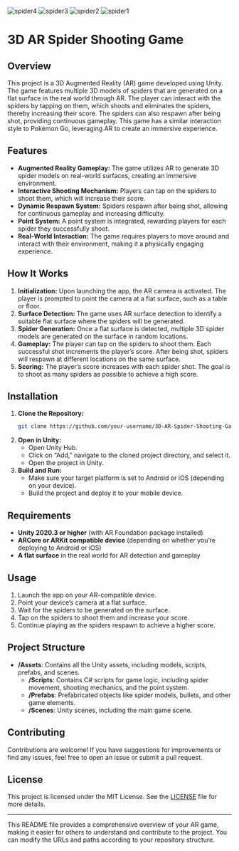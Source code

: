 ![spider4](https://github.com/user-attachments/assets/9a25c723-4737-440b-b33d-ca1fab2566c5)
![spider3](https://github.com/user-attachments/assets/79d57d34-fed2-4322-a9c5-c1e683c367d1)
![spider2](https://github.com/user-attachments/assets/bdd1ce76-7c9a-43a9-846f-6c0dd49a2473)
![spider1](https://github.com/user-attachments/assets/bcc9eb47-aa25-42da-86df-9e622cb9fb88)


# 3D AR Spider Shooting Game

## Overview

This project is a 3D Augmented Reality (AR) game developed using Unity. The game features multiple 3D models of spiders that are generated on a flat surface in the real world through AR. The player can interact with the spiders by tapping on them, which shoots and eliminates the spiders, thereby increasing their score. The spiders can also respawn after being shot, providing continuous gameplay. This game has a similar interaction style to Pokémon Go, leveraging AR to create an immersive experience.

## Features

- **Augmented Reality Gameplay:** The game utilizes AR to generate 3D spider models on real-world surfaces, creating an immersive environment.
- **Interactive Shooting Mechanism:** Players can tap on the spiders to shoot them, which will increase their score.
- **Dynamic Respawn System:** Spiders respawn after being shot, allowing for continuous gameplay and increasing difficulty.
- **Point System:** A point system is integrated, rewarding players for each spider they successfully shoot.
- **Real-World Interaction:** The game requires players to move around and interact with their environment, making it a physically engaging experience.

## How It Works

1. **Initialization:** Upon launching the app, the AR camera is activated. The player is prompted to point the camera at a flat surface, such as a table or floor.
2. **Surface Detection:** The game uses AR surface detection to identify a suitable flat surface where the spiders will be generated.
3. **Spider Generation:** Once a flat surface is detected, multiple 3D spider models are generated on the surface in random locations.
4. **Gameplay:** The player can tap on the spiders to shoot them. Each successful shot increments the player’s score. After being shot, spiders will respawn at different locations on the same surface.
5. **Scoring:** The player’s score increases with each spider shot. The goal is to shoot as many spiders as possible to achieve a high score.

## Installation

1. **Clone the Repository:**
   ```bash
   git clone https://github.com/your-username/3D-AR-Spider-Shooting-Game.git
   ```
2. **Open in Unity:**
   - Open Unity Hub.
   - Click on “Add,” navigate to the cloned project directory, and select it.
   - Open the project in Unity.
3. **Build and Run:**
   - Make sure your target platform is set to Android or iOS (depending on your device).
   - Build the project and deploy it to your mobile device.

## Requirements

- **Unity 2020.3 or higher** (with AR Foundation package installed)
- **ARCore or ARKit compatible device** (depending on whether you’re deploying to Android or iOS)
- **A flat surface** in the real world for AR detection and gameplay

## Usage

1. Launch the app on your AR-compatible device.
2. Point your device’s camera at a flat surface.
3. Wait for the spiders to be generated on the surface.
4. Tap on the spiders to shoot them and increase your score.
5. Continue playing as the spiders respawn to achieve a higher score.

## Project Structure

- **/Assets**: Contains all the Unity assets, including models, scripts, prefabs, and scenes.
  - **/Scripts**: Contains C# scripts for game logic, including spider movement, shooting mechanics, and the point system.
  - **/Prefabs**: Prefabricated objects like spider models, bullets, and other game elements.
  - **/Scenes**: Unity scenes, including the main game scene.
  
## Contributing

Contributions are welcome! If you have suggestions for improvements or find any issues, feel free to open an issue or submit a pull request.

## License

This project is licensed under the MIT License. See the [LICENSE](LICENSE) file for more details.

---

This README file provides a comprehensive overview of your AR game, making it easier for others to understand and contribute to the project. You can modify the URLs and paths according to your repository structure.
